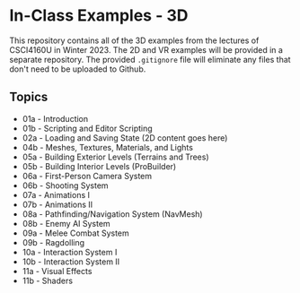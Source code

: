 # In-Class Examples - 3D

This repository contains all of the 3D examples from the lectures of CSCI4160U in Winter 2023.  The 2D and VR examples will be provided in a separate repository.  The provided `.gitignore` file will eliminate any files that don't need to be uploaded to Github.

## Topics

- 01a - Introduction
- 01b - Scripting and Editor Scripting
- 02a - Loading and Saving State
(2D content goes here)
- 04b - Meshes, Textures, Materials, and Lights
- 05a - Building Exterior Levels (Terrains and Trees)
- 05b - Building Interior Levels (ProBuilder)
- 06a - First-Person Camera System
- 06b - Shooting System
- 07a - Animations I
- 07b - Animations II
- 08a - Pathfinding/Navigation System (NavMesh)
- 08b - Enemy AI System
- 09a - Melee Combat System
- 09b - Ragdolling
- 10a - Interaction System I
- 10b - Interaction System II
- 11a - Visual Effects
- 11b - Shaders
